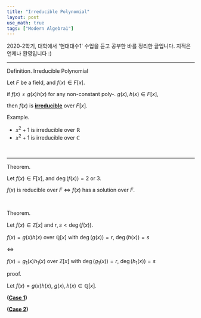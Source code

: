 ```yaml
---
title: "Irreducible Polynomial"
layout: post
use_math: true
tags: ["Modern Algebra1"]
---
```



2020-2학기, 대학에서 '현대대수1' 수업을 듣고 공부한 바를 정리한 글입니다. 지적은 언제나 환영입니다 :)

<hr>

<span class="statement-title">Definition.</span> Irreducible Polynomial<br>

<div class="statement" markdown="1">

Let $F$ be a field, and $f(x) \in F[x]$.

if $f(x) \ne g(x) h(x)$ for any non-constant poly-. $g(x), h(x) \in F[x]$,

then $f(x)$ is **<u>irreducible</u>** over $F[x]$.

</div>

<span class="statement-title">Example.</span><br>

- $x^2 + 1$ is irreducible over $\mathbb{R}$
- $x^2 + 1$ is irreducible over $\mathbb{C}$

<br>
<hr>

<span class="statement-title">Theorem.</span><br>

<div class="statement" markdown="1">

Let $f(x) \in F[x]$, and $\deg (f(x)) = 2 \; \textrm{or} \; 3$.

$f(x)$ is reducible over $F$ $\iff$ $f(x)$ has a solution over $F$.

</div>

<br>

<span class="statement-title">Theorem.</span><br>

<div class="statement" markdown="1">

Let $f(x) \in \mathbb{Z}[x]$ and $r, s < \deg (f(x))$.

$f(x) = g(x)h(x)$ over $\mathbb{Q}[x]$ with $\deg(g(x)) = r$, $\deg(h(x)) = s$

$\iff$

$f(x) = g_1(x)h_1(x)$ over $\mathbb{Z}[x]$ with $\deg(g_1(x)) = r$, $\deg(h_1(x)) = s$

</div>

<span class="statement-title">proof.</span><br>

<div class="math-statement" markdown="1">

Let $f(x) = g(x)h(x)$, $g(x), h(x) \in \mathbb{Q}[x]$.

**(<u>Case 1</u>)**


**(<u>Case 2</u>)**

</div>


